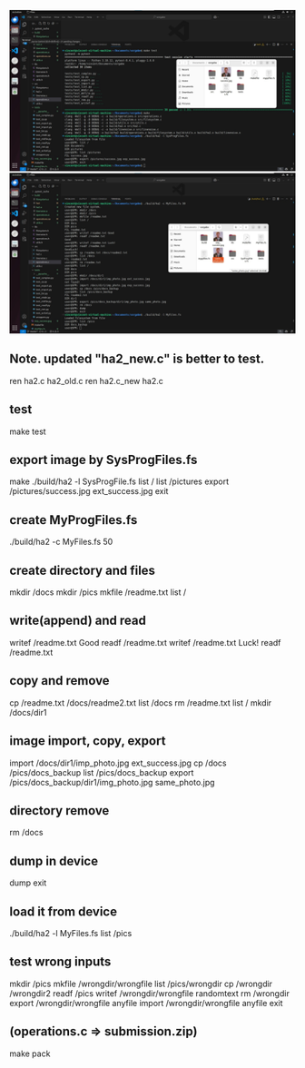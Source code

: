 ![Flow](screen1.jpg)
![Flow](screen2.jpg)
## Note. updated "ha2_new.c" is better to test.
ren ha2.c ha2_old.c
ren ha2.c_new ha2.c

## test 
make test

## export image by SysProgFiles.fs
make
./build/ha2 -l SysProgFile.fs
list /
list /pictures
export /pictures/success.jpg ext_success.jpg
exit

## create MyProgFiles.fs  
./build/ha2 -c MyFiles.fs 50

## create directory and files
mkdir /docs
mkdir /pics
mkfile /readme.txt
list /

## write(append) and read
writef /readme.txt Good
readf /readme.txt
writef /readme.txt Luck!
readf /readme.txt

## copy and remove
cp /readme.txt /docs/readme2.txt
list /docs
rm /readme.txt
list /
mkdir /docs/dir1

## image import, copy, export
import /docs/dir1/imp_photo.jpg ext_success.jpg
cp /docs /pics/docs_backup
list /pics/docs_backup
export /pics/docs_backup/dir1/img_photo.jpg same_photo.jpg

## directory remove
rm /docs

## dump in device
dump
exit

## load it from device
./build/ha2 -l MyFiles.fs
list /pics

## test wrong inputs
mkdir /pics
mkfile /wrongdir/wrongfile
list /pics/wrongdir
cp /wrongdir /wrongdir2
readf /pics
writef /wrongdir/wrongfile randomtext
rm /wrongdir
export /wrongdir/wrongfile anyfile
import /wrongdir/wrongfile anyfile
exit

## (operations.c => submission.zip)
make pack
